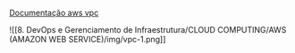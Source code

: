 [Documentação aws vpc](https://aws.amazon.com/pt/blogs/awsforsap/vpc-subnet-zoning-patterns-for-sap-on-aws/)

![[8. DevOps e Gerenciamento de Infraestrutura/CLOUD COMPUTING/AWS (AMAZON WEB SERVICE)/img/vpc-1.png]]